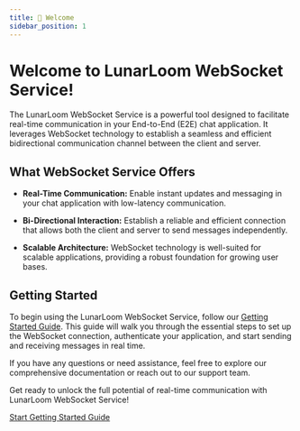 ```yaml
---
title: 👋 Welcome
sidebar_position: 1
---
```


# Welcome to LunarLoom WebSocket Service!

The LunarLoom WebSocket Service is a powerful tool designed to facilitate real-time communication in your End-to-End (E2E) chat application. It leverages WebSocket technology to establish a seamless and efficient bidirectional communication channel between the client and server.

## What WebSocket Service Offers

- **Real-Time Communication:** Enable instant updates and messaging in your chat application with low-latency communication.

- **Bi-Directional Interaction:** Establish a reliable and efficient connection that allows both the client and server to send messages independently.

- **Scalable Architecture:** WebSocket technology is well-suited for scalable applications, providing a robust foundation for growing user bases.

## Getting Started

To begin using the LunarLoom WebSocket Service, follow our [Getting Started Guide](/websocket/getting-started). This guide will walk you through the essential steps to set up the WebSocket connection, authenticate your application, and start sending and receiving messages in real time.

If you have any questions or need assistance, feel free to explore our comprehensive documentation or reach out to our support team.

Get ready to unlock the full potential of real-time communication with LunarLoom WebSocket Service!

[Start Getting Started Guide](/websocket/getting-started)
